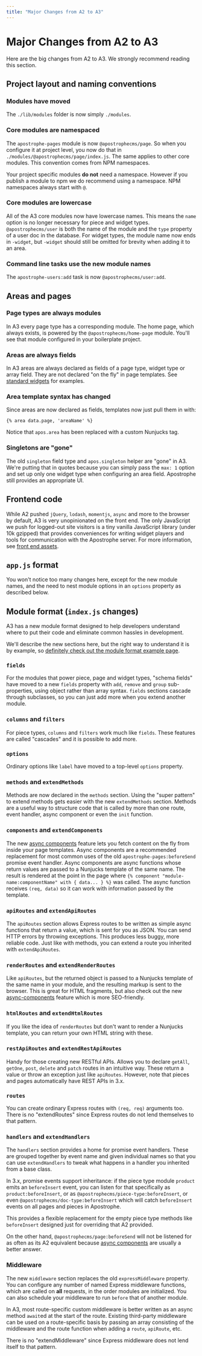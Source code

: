 ```yaml
---
title: "Major Changes from A2 to A3"
---
```


# Major Changes from A2 to A3

Here are the big changes from A2 to A3. We strongly recommend reading this section.

## Project layout and naming conventions

### Modules have moved

The `./lib/modules` folder is now simply `./modules`.

### Core modules are namespaced

The `apostrophe-pages` module is now `@apostrophecms/page`. So when you configure it at project level, you now do that in `./modules/@apostrophecms/page/index.js`. The same applies to other core modules. This convention comes from NPM namespaces.

Your project specific modules **do not** need a namespace. However if you publish a module to npm we do recommend using a namespace. NPM namespaces always start with `@`.

### Core modules are lowercase

All of the A3 core modules now have lowercase names. This means the `name` option is no longer necessary for piece and widget types. `@apostrophecms/user` is both the name of the module and the `type` property of a user doc in the database. For widget types, the module name now ends in `-widget`, but `-widget` should still be omitted for brevity when adding it to an area.

### Command line tasks use the new module names

The `apostrophe-users:add` task is now `@apostrophecms/user:add`.

## Areas and pages

### Page types are always modules

In A3 every page type has a corresponding module. The home page, which always exists, is powered by the `@apostrophecms/home-page` module. You'll see that module configured in your boilerplate project.

### Areas are always fields

In A3 areas are always declared as fields of a page type, widget type or array field. They are not declared "on the fly" in page templates. See [standard widgets](standard-widgets.md) for examples.

### Area template syntax has changed

Since areas are now declared as fields, templates now just pull them in with:

```nunjucks
{% area data.page, 'areaName' %}
```

Notice that `apos.area` has been replaced with a custom Nunjucks tag.

### Singletons are "gone"

The old `singleton` field type and `apos.singleton` helper are "gone" in A3. We're putting that in quotes because you can simply pass the `max: 1` option and set up only one widget type when configuring an area field. Apostrophe still provides an appropriate UI.

## Frontend code

While A2 pushed `jQuery`, `lodash`, `momentjs`, `async` and more to the browser by default, A3 is very unopinionated on the front end. The only JavaScript we push for logged-out site visitors is a tiny vanilla JavaScript library (under 10k gzipped) that provides conveniences for writing widget players and tools for communication with the Apostrophe server. For more information, see [front end assets](front-end-assets.md).

## `app.js` format

You won't notice too many changes here, except for the new module names, and the need to nest module options in an `options` property as described below.

## Module format (`index.js` changes)

A3 has a new module format designed to help developers understand where to put their code and eliminate common hassles in development.

We'll describe the new sections here, but the right way to understand it is by example, so [definitely check out the module format example page](/module-format-example.md).

### `fields`

For the modules that power piece, page and widget types, "schema fields" have moved to a new `fields` property with `add`, `remove` and `group` sub-properties, using object rather than array syntax. `fields` sections cascade through subclasses, so you can just add more when you extend another module.

### `columns` and `filters`

For piece types, `columns` and `filters` work much like `fields`. These features are called "cascades" and it is possible to add more.

### `options`

Ordinary options like `label` have moved to a top-level `options` property.

### `methods` and `extendMethods`

Methods are now declared in the `methods` section. Using the "super pattern" to extend methods gets easier with the new `extendMethods` section. Methods are a useful way to structure code that is called by more than one route, event handler, async component or even the `init` function.

### `components` and `extendComponents`

The new [async components](async-components.md) feature lets you fetch content on the fly from inside your page templates. Async components are a recommended replacement for most common uses of the old `apostrophe-pages:beforeSend` promise event handler. Async components are async functions whose return values are passed to a Nunjucks template of the same name. The result is rendered at the point in the page where `{% component "module-name:componentName" with { data... } %}` was called. The async function receives `(req, data)` so it can work with information passed by the template.

### `apiRoutes` and `extendApiRoutes`

The `apiRoutes` section allows Express routes to be written as simple async functions that return a value, which is sent for you as JSON. You can send HTTP errors by throwing exceptions. This produces less buggy, more reliable code. Just like with methods, you can extend a route you inherited with `extendApiRoutes`.

### `renderRoutes` and `extendRenderRoutes`

Like `apiRoutes`, but the returned object is passed to a Nunjucks template of the same name in your module, and the resulting markup is sent to the browser. This is great for HTML fragments, but also check out the new [async-components](async-components.md) feature which is more SEO-friendly. 

### `htmlRoutes` and `extendHtmlRoutes`

If you like the idea of `renderRoutes` but don't want to render a Nunjucks template, you can return your own HTML string with these.

### `restApiRoutes` and `extendRestApiRoutes`

Handy for those creating new RESTful APIs. Allows you to declare `getAll`, `getOne`, `post`, `delete` and `patch` routes in an intuitive way. These return a value or throw an exception just like `apiRoutes`. However, note that pieces and pages automatically have REST APIs in 3.x.

### `routes`

You can create ordinary Express routes with `(req, req)` arguments too. There is no "extendRoutes" since Express routes do not lend themselves to that pattern.

### `handlers` and `extendHandlers`

The `handlers` section provides a home for promise event handlers. These are grouped together by event name and given individual names so that you can use `extendHandlers` to tweak what happens in a handler you inherited from a base class.

In 3.x, promise events support inheritance: if the piece type module `product` emits an `beforeInsert` event, you can listen for that specifically as `product:beforeInsert`, or as `@apostrophecms/piece-type:beforeInsert`, or even `@apostrophecms/doc-type:beforeInsert` which will catch `beforeInsert` events on all pages and pieces in Apostrophe.

This provides a flexible replacement for the empty piece type methods like `beforeInsert` designed just for overriding that A2 provided.

On the other hand, `@apostrophecms/page:beforeSend` will not be listened for as often as its A2 equivalent because [async components](async-components.md) are usually a better answer.

### Middleware

The new `middleware` section replaces the old `expressMiddleware` property. You can configure any number of named Express middleware functions, which are called on **all** requests, in the order modules are initialized. You can also schedule your middleware to run `before` that of another module.

In A3, most route-specific custom middleware is better written as an async method `await`ed at the start of the route. Existing third-party middleware can be used on a route-specific basis by passing an array consisting of the middleware and the route function when adding a `route`, `apiRoute`, etc.

There is no "extendMiddleware" since Express middleware does not lend itself to that pattern.
